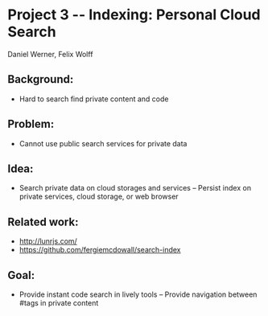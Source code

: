 # Project 3 -- Indexing: Personal Cloud Search
Daniel Werner, Felix Wolff

## Background: 
- Hard to search find private content and code

## Problem: 
- Cannot use public search services for private data

## Idea: 
- Search private data on cloud storages and services – Persist index on private services, cloud storage, or web browser

## Related work: 
- http://lunrjs.com/ 
- https://github.com/fergiemcdowall/search-index

## Goal: 
- Provide instant code search in lively tools – Provide navigation between #tags in private content